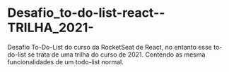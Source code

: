 # Desafio_to-do-list-react--TRILHA_2021-
Desafio To-Do-List do curso da RocketSeat de React, no entanto esse to-do-list se trata de uma trilha do curso de 2021. Contendo as mesma funcionalidades de um todo-list normal.
